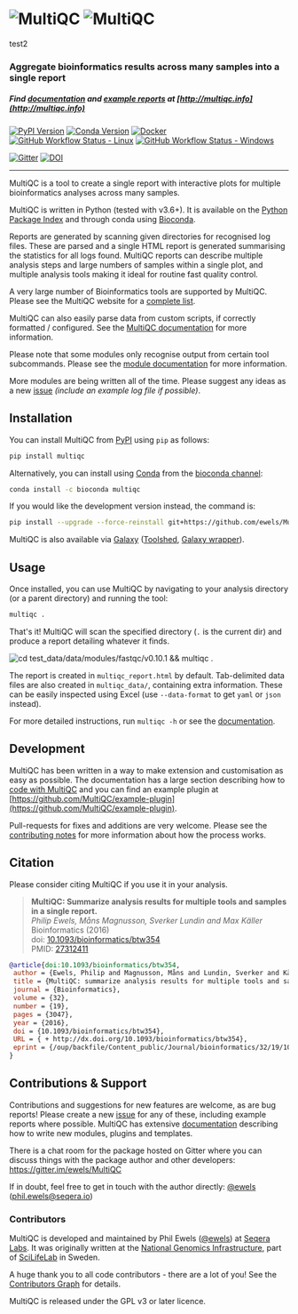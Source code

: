 # ![MultiQC](docs/images/MultiQC_logo.png#gh-light-mode-only) ![MultiQC](docs/images/MultiQC_logo_darkbg.png#gh-dark-mode-only)

test2

### Aggregate bioinformatics results across many samples into a single report

##### Find [documentation](http://multiqc.info/docs) and [example reports](http://multiqc.info/examples/rna-seq/multiqc_report.html) at [http://multiqc.info](http://multiqc.info)

[![PyPI Version](https://img.shields.io/pypi/v/multiqc.svg?style=flat-square)](https://pypi.python.org/pypi/multiqc/)
[![Conda Version](https://anaconda.org/bioconda/multiqc/badges/version.svg)](https://anaconda.org/bioconda/multiqc)
[![Docker](https://img.shields.io/docker/automated/ewels/multiqc.svg?style=flat-square)](https://hub.docker.com/r/ewels/multiqc/)
[![GitHub Workflow Status - Linux](https://img.shields.io/github/workflow/status/ewels/MultiQC/MultiQC%20-%20Linux?label=build%20-%20Linux&logo=ubuntu&logoColor=white&style=flat-square)](https://github.com/ewels/MultiQC/actions?query=workflow%3A%22MultiQC+-+Linux%22)
[![GitHub Workflow Status - Windows](https://img.shields.io/github/workflow/status/ewels/MultiQC/MultiQC%20-%20Windows?label=build%20-%20Windows&logo=windows&style=flat-square)](https://github.com/ewels/MultiQC/actions?query=workflow%3A%22MultiQC+-+Windows%22)

[![Gitter](https://img.shields.io/badge/gitter-%20join%20chat%20%E2%86%92-4fb99a.svg?style=flat-square)](https://gitter.im/ewels/MultiQC)
[![DOI](https://img.shields.io/badge/DOI-10.1093%2Fbioinformatics%2Fbtw354-lightgrey.svg?style=flat-square)](http://dx.doi.org/10.1093/bioinformatics/btw354)

---

MultiQC is a tool to create a single report with interactive plots for multiple bioinformatics analyses across many samples.

MultiQC is written in Python (tested with v3.6+). It is
available on the [Python Package Index](https://pypi.python.org/pypi/multiqc/) and through conda using [Bioconda](http://bioconda.github.io/).

Reports are generated by scanning given directories for recognised log files.
These are parsed and a single HTML report is generated summarising the statistics
for all logs found. MultiQC reports can describe multiple analysis steps and
large numbers of samples within a single plot, and multiple analysis tools making
it ideal for routine fast quality control.

A very large number of Bioinformatics tools are supported by MultiQC. Please see the MultiQC website for a [complete list](https://multiqc.info/#supported-tools).

MultiQC can also easily parse data from custom scripts, if correctly formatted / configured.
See the [MultiQC documentation](http://multiqc.info/docs/#custom-content) for more information.

Please note that some modules only recognise output from certain tool subcommands.
Please see the [module documentation](http://multiqc.info/docs/#multiqc-modules) for more information.

More modules are being written all of the time. Please suggest any ideas as a new
[issue](https://github.com/ewels/MultiQC/issues) _(include an example log file if possible)_.

## Installation

You can install MultiQC from [PyPI](https://pypi.python.org/pypi/multiqc/)
using `pip` as follows:

```bash
pip install multiqc
```

Alternatively, you can install using [Conda](http://anaconda.org/)
from the [bioconda channel](https://bioconda.github.io/):

```bash
conda install -c bioconda multiqc
```

If you would like the development version instead, the command is:

```bash
pip install --upgrade --force-reinstall git+https://github.com/ewels/MultiQC.git
```

MultiQC is also available via [Galaxy](https://usegalaxy.org/) ([Toolshed](https://toolshed.g2.bx.psu.edu/view/iuc/multiqc/9a913cdee30e), [Galaxy wrapper](https://github.com/galaxyproject/tools-iuc/tree/master/tools/multiqc)).

## Usage

Once installed, you can use MultiQC by navigating to your analysis directory
(or a parent directory) and running the tool:

```bash
multiqc .
```

That's it! MultiQC will scan the specified directory (`.` is the current dir)
and produce a report detailing whatever it finds.

<!-- RICH-CODEX fake_command: "multiqc ." -->

![`cd test_data/data/modules/fastqc/v0.10.1 && multiqc .`](docs/images/screenshots/fastqc-run.svg)

The report is created in `multiqc_report.html` by default. Tab-delimited data
files are also created in `multiqc_data/`, containing extra information.
These can be easily inspected using Excel (use `--data-format` to get `yaml`
or `json` instead).

For more detailed instructions, run `multiqc -h` or see the
[documentation](http://multiqc.info/docs/#running-multiqc).

## Development

MultiQC has been written in a way to make extension and customisation as easy as possible.
The documentation has a large section describing how to [code with MultiQC](https://multiqc.info/docs/#coding-with-multiqc) and you can find an example plugin at [https://github.com/MultiQC/example-plugin](https://github.com/MultiQC/example-plugin).

Pull-requests for fixes and additions are very welcome.
Please see the [contributing notes](https://github.com/ewels/MultiQC/blob/master/.github/CONTRIBUTING.md) for more information about how the process works.

## Citation

Please consider citing MultiQC if you use it in your analysis.

> **MultiQC: Summarize analysis results for multiple tools and samples in a single report.** <br> _Philip Ewels, Måns Magnusson, Sverker Lundin and Max Käller_ <br>
> Bioinformatics (2016) <br>
> doi: [10.1093/bioinformatics/btw354](http://dx.doi.org/10.1093/bioinformatics/btw354) <br>
> PMID: [27312411](http://www.ncbi.nlm.nih.gov/pubmed/27312411)

```BibTeX
@article{doi:10.1093/bioinformatics/btw354,
 author = {Ewels, Philip and Magnusson, Måns and Lundin, Sverker and Käller, Max},
 title = {MultiQC: summarize analysis results for multiple tools and samples in a single report},
 journal = {Bioinformatics},
 volume = {32},
 number = {19},
 pages = {3047},
 year = {2016},
 doi = {10.1093/bioinformatics/btw354},
 URL = { + http://dx.doi.org/10.1093/bioinformatics/btw354},
 eprint = {/oup/backfile/Content_public/Journal/bioinformatics/32/19/10.1093_bioinformatics_btw354/3/btw354.pdf}
}
```

## Contributions & Support

Contributions and suggestions for new features are welcome, as are bug reports!
Please create a new [issue](https://github.com/ewels/MultiQC/issues) for any
of these, including example reports where possible. MultiQC has extensive
[documentation](http://multiqc.info/docs) describing how to write new modules,
plugins and templates.

There is a chat room for the package hosted on Gitter where you can discuss
things with the package author and other developers:
<https://gitter.im/ewels/MultiQC>

If in doubt, feel free to get in touch with the author directly:
[@ewels](https://github.com/ewels) (phil.ewels@seqera.io)

### Contributors

MultiQC is developed and maintained by Phil Ewels ([@ewels](https://github.com/ewels)) at [Seqera Labs](https://seqera.io/).
It was originally written at the [National Genomics Infrastructure](https://ngisweden.scilifelab.se/), part of [SciLifeLab](https://www.scilifelab.se/) in Sweden.

A huge thank you to all code contributors - there are a lot of you!
See the [Contributors Graph](https://github.com/ewels/MultiQC/graphs/contributors) for details.

MultiQC is released under the GPL v3 or later licence.
